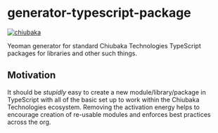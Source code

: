 # generator-typescript-package
[![chiubaka](https://circleci.com/gh/chiubaka/generator-typescript-package.svg?style=shield)](https://app.circleci.com/pipelines/github/chiubaka/generator-typescript-package?filter=all)

Yeoman generator for standard Chiubaka Technologies TypeScript packages for libraries and other such things.

## Motivation
It should be _stupidly_ easy to create a new module/library/package in TypeScript with all of the basic set up to work within the Chiubaka Technologies ecosystem. Removing the activation energy helps to encourage creation of re-usable modules and enforces best practices across the org.
